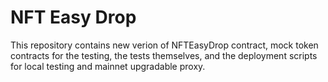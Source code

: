 # NFT Easy Drop

This repository contains new verion of NFTEasyDrop contract, mock token contracts for the testing, the tests themselves, and the deployment scripts for local testing and mainnet upgradable proxy.
